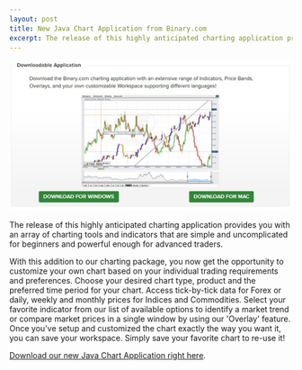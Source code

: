 ```yaml
---
layout: post
title: New Java Chart Application from Binary.com
excerpt: The release of this highly anticipated charting application provides you with an array of charting tools and indicators that are simple and uncomplicated for beginners and powerful enough for advanced traders.
---
```


![](/post_images/3288101.jpg)

The release of this highly anticipated charting application provides you with an array of charting tools and indicators that are simple and uncomplicated for beginners and powerful enough for advanced traders.

With this addition to our charting package, you now get the opportunity to customize your own chart based on your individual trading requirements and preferences.  Choose your desired chart type, product and the preferred time period for your chart.  Access tick-by-tick data for Forex or daily, weekly and monthly prices for Indices and Commodities. Select your favorite indicator from our list of available options to identify a market trend or compare market prices in a single window by using our 'Overlay' feature. Once you've setup and customized the chart exactly the way you want it, you can save your workspace. Simply save your favorite chart to re-use it!

[Download our new Java Chart Application right here](https://www.binary.com/c/chart_application.cgi?l=EN&utm_medium=social&source=blog&utm_content=newsletter).
